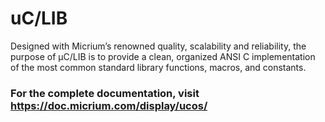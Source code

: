 # uC/LIB

Designed with Micrium’s renowned quality, scalability and reliability, the purpose of µC/LIB is to provide a clean, organized ANSI C implementation of the most common standard library functions, macros, and constants.

### For the complete documentation, visit https://doc.micrium.com/display/ucos/